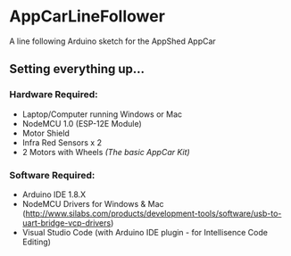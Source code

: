 # AppCarLineFollower
A line following Arduino sketch for the AppShed AppCar 

## Setting everything up... 

### Hardware Required: 
- Laptop/Computer running Windows or Mac
- NodeMCU 1.0 (ESP-12E Module)
- Motor Shield
- Infra Red Sensors x 2
- 2 Motors with Wheels
*(The basic AppCar Kit)*

### Software Required:
- Arduino IDE 1.8.X
- NodeMCU Drivers for Windows & Mac (http://www.silabs.com/products/development-tools/software/usb-to-uart-bridge-vcp-drivers)
- Visual Studio Code (with Arduino IDE plugin - for Intellisence Code Editing)
